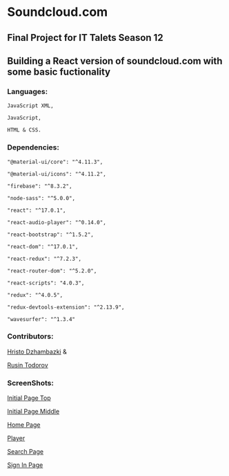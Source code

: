 # Soundcloud.com

## Final Project for IT Talets Season 12

## Building a React version of soundcloud.com with some basic fuctionality

### Languages: 
    JavaScript XML, 

    JavaScript, 

    HTML & CSS.

### Dependencies: 
    "@material-ui/core": "^4.11.3",

    "@material-ui/icons": "^4.11.2",

    "firebase": "^8.3.2",

    "node-sass": "^5.0.0",

    "react": "^17.0.1",

    "react-audio-player": "^0.14.0",

    "react-bootstrap": "^1.5.2",

    "react-dom": "^17.0.1",

    "react-redux": "^7.2.3",

    "react-router-dom": "^5.2.0",

    "react-scripts": "4.0.3",

    "redux": "^4.0.5",

    "redux-devtools-extension": "^2.13.9",

    "wavesurfer": "^1.3.4"

### Contributors: 
[Hristo Dzhambazki](https://github.com/HristoDzhambazki) & 

[Rusin Todorov](https://github.com/RusinTodorov)
### ScreenShots: 
[Initial Page Top](https://i.postimg.cc/9M213M9Y/Initial-Page-Top.png)

[Initial Page Middle](https://i.postimg.cc/Tw2mqWmF/Initial-Page-Middle.png)

[Home Page](https://i.postimg.cc/9XnTZ0fg/Home.png)

[Player](https://i.postimg.cc/FKNJNJPz/Player.png)

[Search Page](https://i.postimg.cc/FzdYDbKW/Search.png)

[Sign In Page](https://i.postimg.cc/wjc7fj6p/SignIn.png)